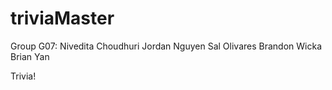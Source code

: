 triviaMaster
============
Group G07:
Nivedita Choudhuri
Jordan Nguyen
Sal Olivares
Brandon Wicka
Brian Yan

Trivia!
